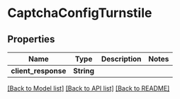# CaptchaConfigTurnstile

## Properties

Name | Type | Description | Notes
------------ | ------------- | ------------- | -------------
**client_response** | **String** |  | 

[[Back to Model list]](../README.md#documentation-for-models) [[Back to API list]](../README.md#documentation-for-api-endpoints) [[Back to README]](../README.md)


